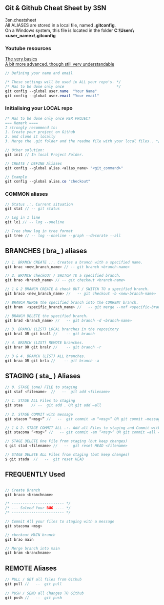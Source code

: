 ## Git &amp; Github Cheat Sheet by 3SN
3sn.cheatsheet   
All ALIASES are stored in a local file, named **.gitconfig**.   
On a Windows system, this file is located in the folder **C:\Users\\<user_name>\\.gitconfig**

### Youtube resources

[The very basics](https://www.youtube.com/watch?v=mJ-qvsxPHpY)   
[A bit more advanced, though still very understandable](https://www.youtube.com/watch?v=tRZGeaHPoaw)

```csharp
// Defining your name and email

/* These settings will be used in ALL your repo's. */
/* Has to be done only once                        */ 
git config --global user.name  "Your Name"
git config --global user.email "Your email"
```

### Initialising your LOCAL repo
```csharp
/* Has to be done only once PER PROJECT          
=== Remark ====
I strongly recommend to:   
1. Create your project on Github 
2. and clone it locally 
3. Merge the .git folder and the readme file with your local files.. */

// Other solution:
git init // In local Project Folder.
```

```csharp
// CREATE / DEFINE Aliases
git config --global alias.<alias_name> "<git_command>"

// Example
git config --global alias.co "checkout"
```

### COMMON aliases
```csharp 
// Status .:. Current situation
git stat // -- git status

// Log in 1 line
git lo1 // -- log --oneline

// Tree show log in tree format
git tree // -- log --oneline --graph --decorate --all
```

## BRANCHES ( bra_ ) aliases
```csharp 
// 1. BRANCH CREATE .:. Creates a branch with a specified name. 
git brac <new_branch_name> // -- git branch <branch-name>

// 2. BRANCH checkOUT / SWITCH TO a specified branch.
git brao <branch_name> // -- git checkout <branch-name>       

// 1 & 2 BRANCH CREATE & check OUT / SWITCH TO a specified branch.
git braco <new_branch_name> //   -- git checkout -b <new-branch-name> 

// BRANCH MERGE the specified branch into the CURRENT branch.
git bram  <specific_branch_name> //   -- git merge --nof <specific-branch-name>

// BRANCH DELETE the specified branch.
git brad <branch_name> //   -- git branch -d <branch-name>

// 3. BRANCH (LIST) LOCAL branches in the repository
git bral OR git brall //    -- git branch   

// 4. BRANCH (LIST) REMOTE branches.
git brar OR git bralr //    -- git branch -r

// 3 & 4. BRANCH (LIST) ALL branches.
git braa OR git brla //    -- git branch -a
```

## STAGING ( sta_ ) Aliases
```csharp 
// 0. STAGE (one) FILE to staging 
git staf <filename>  //   --  git add <filename>

// 1. STAGE ALL Files to staging 
git staa    // --  git add . OR git add –all                    
  
// 2. STAGE COMMIT with message 
git stacom “<msg>” //   --  git commit -m “<msg>” OR git commit –message “<msg>”          

// 1 & 2. STAGE COMMIT ALL .:. Add all Files to staging and Commit with message.  
git stacoma “<msg>” //   -- git commit -am “<msg>” OR git commit –all –message “<msg>”  

// STAGE DELETE One File from staging (but keep changes) 
$ git stad <filename> //   --  git reset HEAD <filename>

// STAGE DELETE ALL Files from staging (but keep changes)
$ git stada  //   --  git reset HEAD
```

## FREQUENTLY Used
```csharp 

// Create Branch 
git braco <branchname>

/* ------------------------ */
/* --- Solved Your BUG ---- */
/* ------------------------ */

// Commit All your files to staging with a message
git stacoma <msg>

// checkout MAIN branch 
git brao main

// Merge branch into main
git bram <branchname>
```


## REMOTE Aliases
```csharp 
// PULL / GET all files from Github 
git pull //   --  git pull
  
// PUSH / SEND all Changes TO Github 
git push //   --  git push          
```
